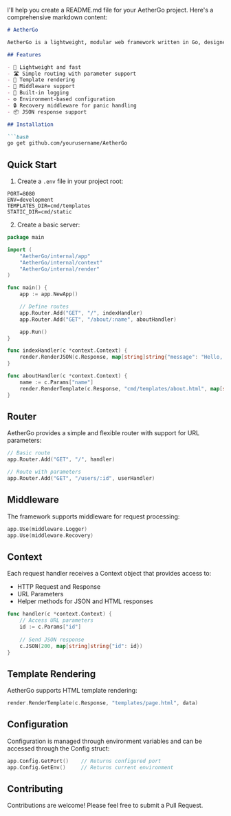 I'll help you create a README.md file for your AetherGo project. Here's a comprehensive markdown content:

```markdown
# AetherGo

AetherGo is a lightweight, modular web framework written in Go, designed for building fast and scalable web applications.

## Features

- 🚀 Lightweight and fast
- 🛣️ Simple routing with parameter support
- 🎨 Template rendering
- 🔄 Middleware support
- 📝 Built-in logging
- ⚙️ Environment-based configuration
- 🔒 Recovery middleware for panic handling
- 📦 JSON response support

## Installation

```bash
go get github.com/yourusername/AetherGo
```

## Quick Start

1. Create a `.env` file in your project root:

```env
PORT=8080
ENV=development
TEMPLATES_DIR=cmd/templates
STATIC_DIR=cmd/static
```

2. Create a basic server:

```go
package main

import (
    "AetherGo/internal/app"
    "AetherGo/internal/context"
    "AetherGo/internal/render"
)

func main() {
    app := app.NewApp()

    // Define routes
    app.Router.Add("GET", "/", indexHandler)
    app.Router.Add("GET", "/about/:name", aboutHandler)

    app.Run()
}

func indexHandler(c *context.Context) {
    render.RenderJSON(c.Response, map[string]string{"message": "Hello, World!"})
}

func aboutHandler(c *context.Context) {
    name := c.Params["name"]
    render.RenderTemplate(c.Response, "cmd/templates/about.html", map[string]string{"Name": name})
}
```

## Router

AetherGo provides a simple and flexible router with support for URL parameters:

```go
// Basic route
app.Router.Add("GET", "/", handler)

// Route with parameters
app.Router.Add("GET", "/users/:id", userHandler)
```

## Middleware

The framework supports middleware for request processing:

```go
app.Use(middleware.Logger)
app.Use(middleware.Recovery)
```

## Context

Each request handler receives a Context object that provides access to:
- HTTP Request and Response
- URL Parameters
- Helper methods for JSON and HTML responses

```go
func handler(c *context.Context) {
    // Access URL parameters
    id := c.Params["id"]
    
    // Send JSON response
    c.JSON(200, map[string]string{"id": id})
}
```

## Template Rendering

AetherGo supports HTML template rendering:

```go
render.RenderTemplate(c.Response, "templates/page.html", data)
```

## Configuration

Configuration is managed through environment variables and can be accessed through the Config struct:

```go
app.Config.GetPort()    // Returns configured port
app.Config.GetEnv()     // Returns current environment
```

## Contributing

Contributions are welcome! Please feel free to submit a Pull Request.
